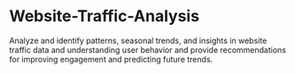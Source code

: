 # Website-Traffic-Analysis
Analyze and identify patterns, seasonal trends, and insights in website traffic data and understanding user behavior and provide recommendations for improving engagement and predicting future trends.
